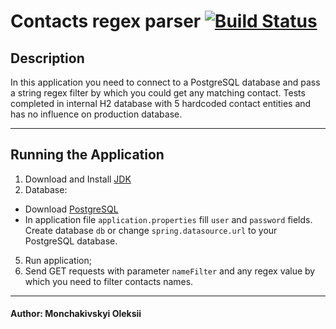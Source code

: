 # Contacts regex parser [![Build Status](https://travis-ci.com/Artificial-Friend/rest-contact-parser.svg?branch=master)](https://travis-ci.com/Artificial-Friend/rest-contact-parser)

## Description

In this application you need to connect to a PostgreSQL database and pass a string regex filter by which you could get any matching contact.
Tests completed in internal H2 database with 5 hardcoded contact entities and has no influence on production database.

***
## Running the Application
1. Download and Install [JDK](https://www.oracle.com/java/technologies/javase-downloads.html)
2. Database:  
  - Download [PostgreSQL](https://www.postgresql.org/download/) 
  - In application file `application.properties` fill `user` and `password` fields. Create database `db` or change `spring.datasource.url` to your PostgreSQL database.
5. Run application;
6. Send GET requests with parameter `nameFilter` and any regex value by which you need to filter contacts names.

***
#### Author: Monchakivskyi Oleksii

